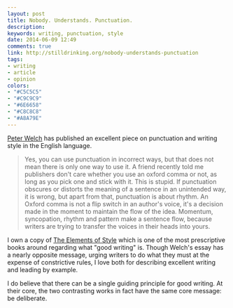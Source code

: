 ```yaml
---
layout: post
title: Nobody. Understands. Punctuation.
description: 
keywords: writing, punctuation, style
date: 2014-06-09 12:49
comments: true
link: http://stilldrinking.org/nobody-understands-punctuation
tags:
- writing
- article
- opinion
colors:
- "#C5C5C5"
- "#C9C9C9"
- "#6E6658"
- "#C8C8C8"
- "#A8A79E"
---
```


[Peter Welch](http://stilldrinking.org) has published an excellent piece on punctuation and writing style in the English language.

> Yes, you can use punctuation in incorrect ways, but that does not mean there is only one way to use it. A friend recently told me publishers don't care whether you use an oxford comma or not, as long as you pick one and stick with it. This is stupid. If punctuation obscures or distorts the meaning of a sentence in an unintended way, it is wrong, but apart from that, punctuation is about rhythm. An Oxford comma is not a flip switch in an author's voice, it's a decision made in the moment to maintain the flow of the idea. Momentum, syncopation, rhythm and pattern make a sentence flow, because writers are trying to transfer the voices in their heads into yours.

I own a copy of [The Elements of Style](http://www.amazon.com/The-Elements-Style-Fourth-Edition/dp/020530902X) which is one of the most prescriptive books around regarding what "good writing" is. Though Welch's essay has a nearly opposite message, urging writers to do what they must at the expense of constrictive rules, I love both for describing excellent writing and leading by example.

I do believe that there can be a single guiding principle for good writing. At their core, the two contrasting works in fact have the same core message: be deliberate.
